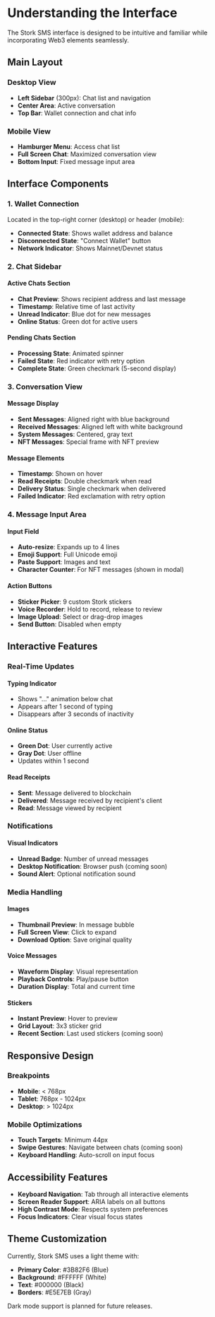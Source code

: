 # Understanding the Interface

The Stork SMS interface is designed to be intuitive and familiar while incorporating Web3 elements seamlessly.

## Main Layout

### Desktop View
- **Left Sidebar** (300px): Chat list and navigation
- **Center Area**: Active conversation
- **Top Bar**: Wallet connection and chat info

### Mobile View
- **Hamburger Menu**: Access chat list
- **Full Screen Chat**: Maximized conversation view
- **Bottom Input**: Fixed message input area

## Interface Components

### 1. Wallet Connection

Located in the top-right corner (desktop) or header (mobile):
- **Connected State**: Shows wallet address and balance
- **Disconnected State**: "Connect Wallet" button
- **Network Indicator**: Shows Mainnet/Devnet status

### 2. Chat Sidebar

#### Active Chats Section
- **Chat Preview**: Shows recipient address and last message
- **Timestamp**: Relative time of last activity
- **Unread Indicator**: Blue dot for new messages
- **Online Status**: Green dot for active users

#### Pending Chats Section
- **Processing State**: Animated spinner
- **Failed State**: Red indicator with retry option
- **Complete State**: Green checkmark (5-second display)

### 3. Conversation View

#### Message Display
- **Sent Messages**: Aligned right with blue background
- **Received Messages**: Aligned left with white background
- **System Messages**: Centered, gray text
- **NFT Messages**: Special frame with NFT preview

#### Message Elements
- **Timestamp**: Shown on hover
- **Read Receipts**: Double checkmark when read
- **Delivery Status**: Single checkmark when delivered
- **Failed Indicator**: Red exclamation with retry option

### 4. Message Input Area

#### Input Field
- **Auto-resize**: Expands up to 4 lines
- **Emoji Support**: Full Unicode emoji
- **Paste Support**: Images and text
- **Character Counter**: For NFT messages (shown in modal)

#### Action Buttons
- **Sticker Picker**: 9 custom Stork stickers
- **Voice Recorder**: Hold to record, release to review
- **Image Upload**: Select or drag-drop images
- **Send Button**: Disabled when empty

## Interactive Features

### Real-Time Updates

#### Typing Indicator
- Shows "..." animation below chat
- Appears after 1 second of typing
- Disappears after 3 seconds of inactivity

#### Online Status
- **Green Dot**: User currently active
- **Gray Dot**: User offline
- Updates within 1 second

#### Read Receipts
- **Sent**: Message delivered to blockchain
- **Delivered**: Message received by recipient's client
- **Read**: Message viewed by recipient

### Notifications

#### Visual Indicators
- **Unread Badge**: Number of unread messages
- **Desktop Notification**: Browser push (coming soon)
- **Sound Alert**: Optional notification sound

### Media Handling

#### Images
- **Thumbnail Preview**: In message bubble
- **Full Screen View**: Click to expand
- **Download Option**: Save original quality

#### Voice Messages
- **Waveform Display**: Visual representation
- **Playback Controls**: Play/pause button
- **Duration Display**: Total and current time

#### Stickers
- **Instant Preview**: Hover to preview
- **Grid Layout**: 3x3 sticker grid
- **Recent Section**: Last used stickers (coming soon)

## Responsive Design

### Breakpoints
- **Mobile**: < 768px
- **Tablet**: 768px - 1024px
- **Desktop**: > 1024px

### Mobile Optimizations
- **Touch Targets**: Minimum 44px
- **Swipe Gestures**: Navigate between chats (coming soon)
- **Keyboard Handling**: Auto-scroll on input focus

## Accessibility Features

- **Keyboard Navigation**: Tab through all interactive elements
- **Screen Reader Support**: ARIA labels on all buttons
- **High Contrast Mode**: Respects system preferences
- **Focus Indicators**: Clear visual focus states

## Theme Customization

Currently, Stork SMS uses a light theme with:
- **Primary Color**: #3B82F6 (Blue)
- **Background**: #FFFFFF (White)
- **Text**: #000000 (Black)
- **Borders**: #E5E7EB (Gray)

Dark mode support is planned for future releases.
